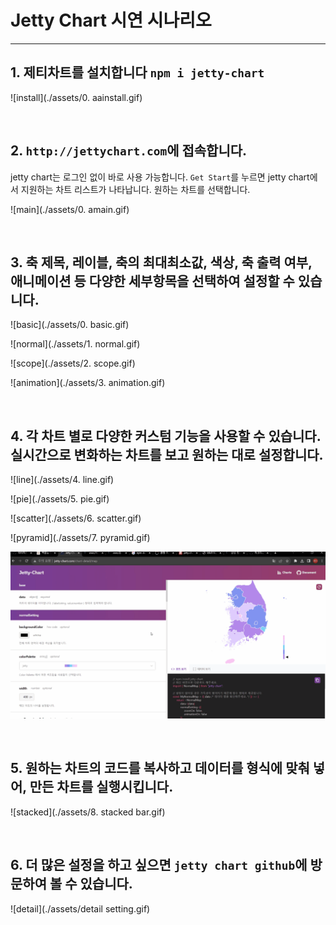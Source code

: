 # Jetty Chart 시연 시나리오

---

## 1. 제티차트를 설치합니다 `npm i jetty-chart`

![install](./assets/0. aainstall.gif)

<br />

## 2. `http://jettychart.com`에 접속합니다.
   
   jetty chart는 로그인 없이 바로 사용 가능합니다. `Get Start`를 누르면 jetty chart에서 지원하는 차트 리스트가 나타납니다. 원하는 차트를 선택합니다. 

![main](./assets/0. amain.gif)

<br />

## 3. 축 제목, 레이블, 축의 최대최소값, 색상, 축 출력 여부, 애니메이션 등 다양한 세부항목을 선택하여 설정할 수 있습니다.

![basic](./assets/0. basic.gif)

![normal](./assets/1. normal.gif)

![scope](./assets/2. scope.gif)

![animation](./assets/3. animation.gif)

<br />

## 4. 각 차트 별로 다양한 커스텀 기능을 사용할 수 있습니다. 실시간으로 변화하는 차트를 보고 원하는 대로 설정합니다.

![line](./assets/4. line.gif)

![pie](./assets/5. pie.gif)

![scatter](./assets/6. scatter.gif)

![pyramid](./assets/7. pyramid.gif)

![map](./assets/map.gif)

<br />

## 5. 원하는 차트의 코드를 복사하고 데이터를 형식에 맞춰 넣어, 만든 차트를 실행시킵니다.

![stacked](./assets/8. stacked bar.gif)

<br />

## 6. 더 많은 설정을 하고 싶으면 `jetty chart github`에 방문하여 볼 수 있습니다.

![detail](./assets/detail setting.gif)
